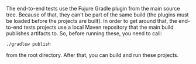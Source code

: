 The end-to-end tests use the Fujure Gradle plugin from the main source tree.
Because of that, they can't be part of the same build
(the plugins must be loaded before the projects are built).
In order to get around that, the end-to-end tests projects use a local Maven repository
that the main build publishes artifacts to.
So, before running these, you need to call:

    ./gradlew publish

from the root directory.
After that, you can build and run these projects.

